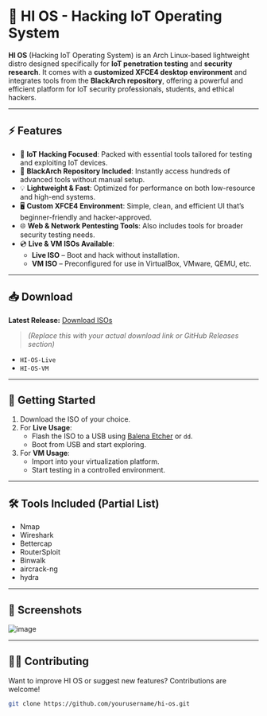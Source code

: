 # 🔐 HI OS - Hacking IoT Operating System

**HI OS** (Hacking IoT Operating System) is an Arch Linux-based lightweight distro designed specifically for **IoT penetration testing** and **security research**. It comes with a **customized XFCE4 desktop environment** and integrates tools from the **BlackArch repository**, offering a powerful and efficient platform for IoT security professionals, students, and ethical hackers.

---

## ⚡ Features

- 🎯 **IoT Hacking Focused**: Packed with essential tools tailored for testing and exploiting IoT devices.
- 🧰 **BlackArch Repository Included**: Instantly access hundreds of advanced tools without manual setup.
- 💡 **Lightweight & Fast**: Optimized for performance on both low-resource and high-end systems.
- 🖥️ **Custom XFCE4 Environment**: Simple, clean, and efficient UI that’s beginner-friendly and hacker-approved.
- 🌐 **Web & Network Pentesting Tools**: Also includes tools for broader security testing needs.
- 💿 **Live & VM ISOs Available**:
  - **Live ISO** – Boot and hack without installation.
  - **VM ISO** – Preconfigured for use in VirtualBox, VMware, QEMU, etc.

---

## 📥 Download

**Latest Release:** [Download ISOs](#)  
> *(Replace this with your actual download link or GitHub Releases section)*

- `HI-OS-Live`  
- `HI-OS-VM`

---

## 🚀 Getting Started

1. Download the ISO of your choice.
2. For **Live Usage**:
   - Flash the ISO to a USB using [Balena Etcher](https://www.balena.io/etcher/) or `dd`.
   - Boot from USB and start exploring.
3. For **VM Usage**:
   - Import into your virtualization platform.
   - Start testing in a controlled environment.

---

## 🛠 Tools Included (Partial List)

- Nmap
- Wireshark
- Bettercap
- RouterSploit
- Binwalk
- aircrack-ng
- hydra

---

## 📸 Screenshots

![image](https://github.com/user-attachments/assets/b4585ef6-ed48-4427-8cc4-348c918cebee)


---

## 🧑‍💻 Contributing

Want to improve HI OS or suggest new features? Contributions are welcome!

```bash
git clone https://github.com/yourusername/hi-os.git
